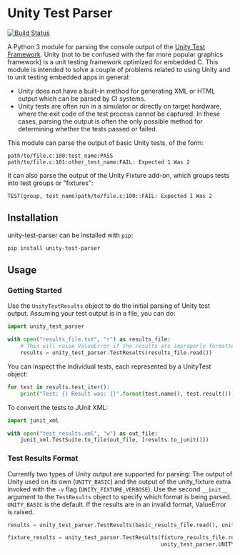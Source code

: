 # Unity Test Parser

[![Build Status](https://dev.azure.com/ETCLabs/unity-test-parser/_apis/build/status/ETCLabs.unity-test-parser?branchName=develop)](https://dev.azure.com/ETCLabs/unity-test-parser/_build/latest?definitionId=7&branchName=develop)

A Python 3 module for parsing the console output of the
[Unity Test Framework](https://github.com/ThrowTheSwitch/Unity). Unity (not to
be confused with the far more popular graphics framework) is a unit testing
framework optimized for embedded C. This module is intended to solve a couple
of problems related to using Unity and to unit testing embedded apps in
general:

* Unity does not have a built-in method for generating XML or HTML output which
  can be parsed by CI systems.
* Unity tests are often run in a simulator or directly on target hardware,
  where the exit code of the test process cannot be captured. In these cases,
  parsing the output is often the only possible method for determining whether
  the tests passed or failed.

This module can parse the output of basic Unity tests, of the form:
```
path/to/file.c:100:test_name:PASS
path/to/file.c:101:other_test_name:FAIL: Expected 1 Was 2
```

It can also parse the output of the Unity Fixture add-on, which groups tests
into test groups or "fixtures":
```
TEST(group, test_name)path/to/file.c:100::FAIL: Expected 1 Was 2
```

## Installation

unity-test-parser can be installed with `pip`:

```
pip install unity-test-parser
```

## Usage

### Getting Started

Use the `UnityTestResults` object to do the initial parsing of Unity test
output. Assuming your test output is in a file, you can do:

```python
import unity_test_parser

with open("results_file.txt", "r") as results_file:
    # This will raise ValueError if the results are improperly formatted
    results = unity_test_parser.TestResults(results_file.read())
```

You can inspect the individual tests, each represented by a UnityTest object:

```python
for test in results.test_iter():
    print("Test: {} Result was: {}".format(test.name(), test.result()))
```

To convert the tests to JUnit XML:
```python
import junit_xml

with open("test_results.xml", "w") as out_file:
    junit_xml.TestSuite.to_file(out_file, [results.to_junit()])
```

### Test Results Format

Currently two types of Unity output are supported for parsing: The output of
Unity used on its own (`UNITY_BASIC`) and the output of the unity_fixture extra
invoked with the `-v` flag (`UNITY_FIXTURE_VERBOSE`). Use the second `__init__`
argument to the `TestResults` object to specify which format is being parsed.
`UNITY_BASIC` is the default. If the results are in an invalid format,
ValueError is raised.

```python
results = unity_test_parser.TestResults(basic_results_file.read(), unity_test_parser.UNITY_BASIC)

fixture_results = unity_test_parser.TestResults(fixture_results_file.read(),
                                                unity_test_parser.UNITY_FIXTURE_VERBOSE)
```

